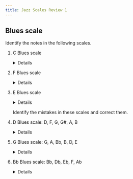 ```yaml
---
title: Jazz Scales Review 1
---
```


## Blues scale

Identify the notes in the following scales.

1. C Blues scale

    <details>C, Eb, F, F#, G, Bb</details>

1. F Blues scale

    <details>F, Ab, Bb, B, C, Eb</details>

1. E Blues scale

    <details>E, G, A, A#, B, D</details>
	
    Identify the mistakes in these scales and correct them.

4. D Blues scale: D, F, G, G#, A, B

    <details><strike>B</strike>. C</details>

1. G Blues scale: G, A, Bb, B, D, E

    <details>This is the major blues scale. The minor blues is G, Bb, C, D, F</details>
	
1. Bb Blues scale: Bb, Db, Eb, F, Ab
    <details>This is just the minor pentatonic. The Blues scale needs a #4: E.</details>